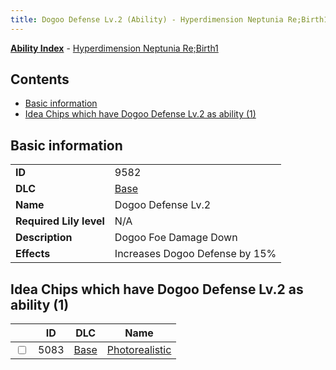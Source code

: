 ```yaml
---
title: Dogoo Defense Lv.2 (Ability) - Hyperdimension Neptunia Re;Birth1
---
```


[**Ability Index**](/neptunia/rb1/ability/index.html) - [Hyperdimension Neptunia Re;Birth1](/neptunia/rb1)

## Contents

- [Basic information](#basic-information)
- [Idea Chips which have Dogoo Defense Lv.2 as ability (1)](#idea-chips-which-have-dogoo-defense-lv2-as-ability-1)

## Basic information

|   |   |
| -- | -- |
| **ID** | 9582 |
| **DLC** | [Base](/neptunia/rb1/dlc/1-base.html) |
| **Name** | Dogoo Defense Lv.2 |
| **Required Lily level** | N/A |
| **Description** | Dogoo Foe Damage Down |
| **Effects** | Increases Dogoo Defense by 15% |


## Idea Chips which have Dogoo Defense Lv.2 as ability (1)

|    | ID | DLC | Name |
| -- | -- | --- | ---- |
| <input type="checkbox" id="rb1-item-1-5083" class="trackbox" /> | 5083 | [Base](/neptunia/rb1/dlc/1-base.html) | [Photorealistic](/neptunia/rb1/item/1-5083-photorealistic.html) |
